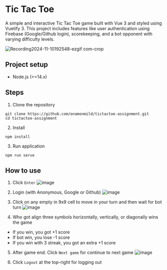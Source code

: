 # Tic Tac Toe
A simple and interactive Tic Tac Toe game built with Vue 3 and styled using Vuetify 3. This project includes features like user authentication using Firebase (Google/Github login), scorekeeping, and a bot opponent with varying difficulty levels.

![Recording2024-11-10192548-ezgif com-crop](https://github.com/user-attachments/assets/59914a3d-e109-41ff-91a5-d3c308e5bc5e)

## Project setup
* Node.js (>=14.x)

## Steps
1. Clone the repository
```
git clone https://github.com/onamonmild/tictactoe-assignment.git
cd tictactoe-assignment
```
2. Install
```
npm install
```
3. Run application
```
npm run serve
```

## How to use
1. Click `Enter`
   ![image](https://github.com/user-attachments/assets/040a87d4-9fdc-4193-8e83-392bb853d1e7)
   
3. Login (with Anonymous, Google or Github)
  ![image](https://github.com/user-attachments/assets/d6f84303-274d-4174-9c92-ade7f0fa2b77)

4. Click on any empty in 9x9 cell to move in your turn and then wait for bot turn
![image](https://github.com/user-attachments/assets/8de3215a-73d0-4255-89d3-5de4b1fbaea1)

   
5. Who got align three symbols horizontally, vertically, or diagonally wins the game
* If you win, you got +1 score
* If bot win, you lose -1 score
* If you win with 3 streak, you got an extra +1 score

5. After game end. Click `Next game` for continue to next game
   ![image](https://github.com/user-attachments/assets/a706e993-eed8-49ff-a041-7e39e1d474d1)

6. Click `Logout` at the top-right for logging out
